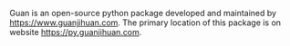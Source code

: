 Guan is an open-source python package developed and maintained by https://www.guanjihuan.com. The primary location of this package is on website https://py.guanjihuan.com.